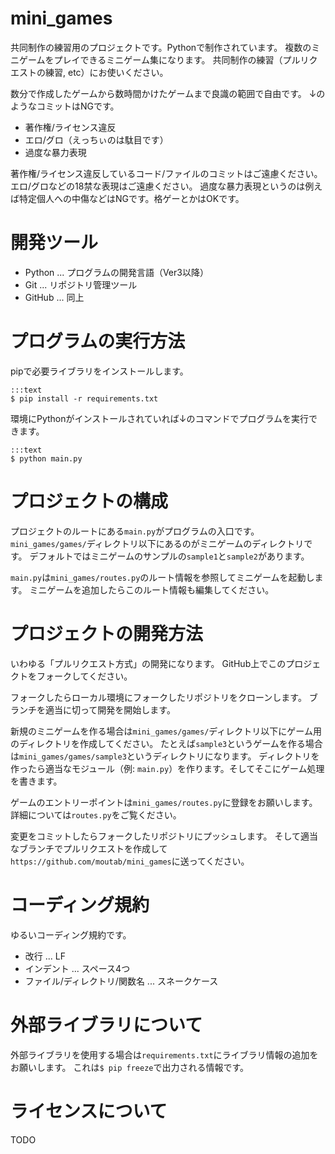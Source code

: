 # mini_games

共同制作の練習用のプロジェクトです。Pythonで制作されています。
複数のミニゲームをプレイできるミニゲーム集になります。
共同制作の練習（プルリクエストの練習, etc）にお使いください。

数分で作成したゲームから数時間かけたゲームまで良識の範囲で自由です。
↓のようなコミットはNGです。

* 著作権/ライセンス違反
* エロ/グロ（えっちぃのは駄目です）
* 過度な暴力表現

著作権/ライセンス違反しているコード/ファイルのコミットはご遠慮ください。
エロ/グロなどの18禁な表現はご遠慮ください。
過度な暴力表現というのは例えば特定個人への中傷などはNGです。格ゲーとかはOKです。

# 開発ツール

* Python ... プログラムの開発言語（Ver3以降）
* Git ... リポジトリ管理ツール
* GitHub ... 同上

# プログラムの実行方法

pipで必要ライブラリをインストールします。

```
:::text
$ pip install -r requirements.txt
```

環境にPythonがインストールされていれば↓のコマンドでプログラムを実行できます。

```
:::text
$ python main.py
```

# プロジェクトの構成

プロジェクトのルートにある`main.py`がプログラムの入口です。
`mini_games/games/`ディレクトリ以下にあるのがミニゲームのディレクトリです。
デフォルトではミニゲームのサンプルの`sample1`と`sample2`があります。

`main.py`は`mini_games/routes.py`のルート情報を参照してミニゲームを起動します。
ミニゲームを追加したらこのルート情報も編集してください。

# プロジェクトの開発方法

いわゆる「プルリクエスト方式」の開発になります。
GitHub上でこのプロジェクトをフォークしてください。

フォークしたらローカル環境にフォークしたリポジトリをクローンします。
ブランチを適当に切って開発を開始します。

新規のミニゲームを作る場合は`mini_games/games/`ディレクトリ以下にゲーム用のディレクトリを作成してください。
たとえば`sample3`というゲームを作る場合は`mini_games/games/sample3`というディレクトリになります。
ディレクトリを作ったら適当なモジュール（例: `main.py`）を作ります。そしてそこにゲーム処理を書きます。

ゲームのエントリーポイントは`mini_games/routes.py`に登録をお願いします。
詳細については`routes.py`をご覧ください。

変更をコミットしたらフォークしたリポジトリにプッシュします。
そして適当なブランチでプルリクエストを作成して`https://github.com/moutab/mini_games`に送ってください。

# コーディング規約

ゆるいコーディング規約です。

* 改行 ... LF
* インデント ... スペース4つ
* ファイル/ディレクトリ/関数名 ... スネークケース

# 外部ライブラリについて

外部ライブラリを使用する場合は`requirements.txt`にライブラリ情報の追加をお願いします。
これは`$ pip freeze`で出力される情報です。

# ライセンスについて

TODO

